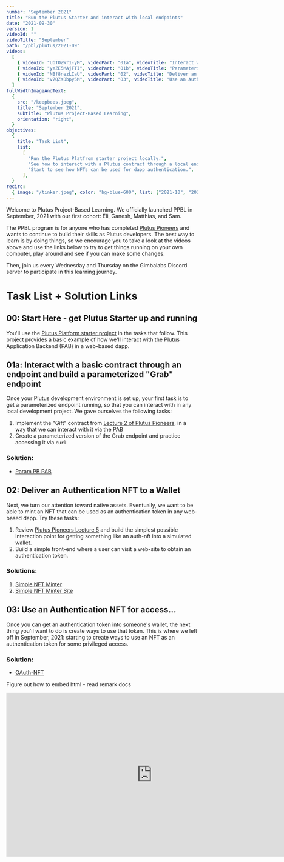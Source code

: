 ```yaml
---
number: "September 2021"
title: "Run the Plutus Starter and interact with local endpoints"
date: "2021-09-30"
version: 1
videoId: ""
videoTitle: "September"
path: "/pbl/plutus/2021-09"
videos:
  [
    { videoId: "UbTOZWr1-yM", videoPart: "01a", videoTitle: "Interact with a basic contract through an endpoint", developer: "Matthias" },
    { videoId: "yeZE5MAjFTI", videoPart: "01b", videoTitle: "Parameterized Grab", developer: "Eli" },
    { videoId: "NBf8nezLIaU", videoPart: "02", videoTitle: "Deliver an Authentication NFT to a Wallet", developer: "Sam" },
    { videoId: "v7QZsDbpy5M", videoPart: "03", videoTitle: "Use an Authentication NFT to access Encrypted Information", developer: "Ganesh" },
  ]
fullWidthImageAndText:
  {
    src: "/keepbees.jpeg",
    title: "September 2021",
    subtitle: "Plutus Project-Based Learning",
    orientation: "right",
  }
objectives:
  {
    title: "Task List",
    list:
      [
        "Run the Plutus Platfrom starter project locally.",
        "See how to interact with a Plutus contract through a local endpoint.",
        "Start to see how NFTs can be used for dapp authentication.",
      ],
  }
recirc:
  { image: "/tinker.jpeg", color: "bg-blue-600", list: ["2021-10", "2021-11"] }
---  
```


Welcome to Plutus Project-Based Learning. We officially launched PPBL in September, 2021 with our first cohort: Eli, Ganesh, Matthias, and Sam.

The PPBL program is for anyone who has completed [Plutus Pioneers]() and wants to continue to build their skills as Plutus developers. The best way to learn is by doing things, so we encourage you to take a look at the videos above and use the links below to try to get things running on your own computer, play around and see if you can make some changes.

Then, join us every Wednesday and Thursday on the Gimbalabs Discord server to participate in this learning journey.

# Task List + Solution Links

## 00: Start Here - get Plutus Starter up and running
You'll use the [Plutus Platform starter project](https://github.com/input-output-hk/plutus-starter) in the tasks that follow. This project provides a basic example of how we'll interact with the Plutus Application Backend (PAB) in a web-based dapp.

## 01a: Interact with a basic contract through an endpoint and build a parameterized "Grab" endpoint
Once your Plutus development environment is set up, your first task is to get a parameterized endpoint running, so that you can interact with in any local development project. We gave ourselves the following tasks:
1. Implement the "Gift" contract from [Lecture 2 of Plutus Pioneers](https://youtu.be/sN3BIa3GAOc), in a way that we can interact with it via the PAB
2. Create a parameterized version of the Grab endpoint and practice accessing it via `curl`

### Solution:
- [Param PB PAB](https://github.com/eselkin/param-pb-pab)

## 02: Deliver an Authentication NFT to a Wallet
Next, we turn our attention toward native assets. Eventually, we want to be able to mint an NFT that can be used as an authentication token in any web-based dapp. Try these tasks:

1. Review [Plutus Pioneers Lecture 5](https://youtu.be/SsaVjSsPPcg) and build the simplest possible interaction point for getting something like an auth-nft into a simulated wallet.
2. Build a simple front-end where a user can visit a web-site to obtain an authentication token.

### Solutions:
1. [Simple NFT Minter](https://github.com/SamJeffrey8/simple-nft-minter)
2. [Simple NFT Minter Site](https://github.com/SamJeffrey8/simple-nft-minter-site)


## 03: Use an Authentication NFT for access...
Once you can get an authentication token into someone's wallet, the next thing you'll want to do is create ways to use that token. This is where we left off in September, 2021: starting to create ways to use an NFT as an authentication token for some privileged access. 

### Solution:
- [OAuth-NFT](https://github.com/ganeshnithyanandam/OAuth-NFT)

Figure out how to embed html - read remark docs
<iframe width="768" height="432" src="https://miro.com/app/live-embed/o9J_lOS6rkY=/?moveToViewport=-6909,-2365,11603,8031" frameBorder="0" scrolling="no" allowFullScreen></iframe>